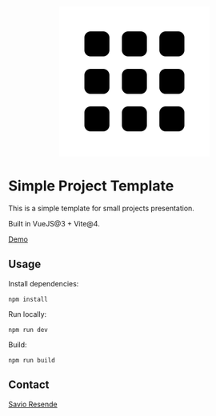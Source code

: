 
<p align="center">
    <img src="public/imgs/brand-doc.svg" style="max-width: 300px;"/>
</p>

# Simple Project Template

This is a simple template for small projects presentation.

Built in VueJS@3 + Vite@4.

[Demo](https://63ccd57cc2d9a54bfb1deb90--tubular-klepon-1041c6.netlify.app)

## Usage

Install dependencies:

```shell
npm install
```

Run locally:

```shell
npm run dev
```

Build:

```shell
npm run build
```

## Contact

[Savio Resende](https://savioresende.com)
